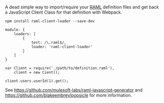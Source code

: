 A dead simple way to import/require your [RAML](http://raml.org/) definition files and
get back a JavaScript Client Class for that definition with Webpack. 

```
npm install raml-client-loader --save-dev
```

```
module: {
    loaders: [
        {
            test: /\.raml$/,
            loader: 'raml-client-loader'
        }
    ]
}
```

```
var Client = require('./path/to/definition.raml'),
    client = new Cient();
    
client.users.userId(1).get();    
```

See https://github.com/mulesoft-labs/raml-javascript-generator and 
https://github.com/blakeembrey/popsicle for more information.

